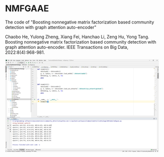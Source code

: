 # NMFGAAE
The code of "Boosting nonnegative matrix factorization based community detection with graph attention auto-encoder"

Chaobo He, Yulong Zheng, Xiang Fei, Hanchao Li, Zeng Hu, Yong Tang. Boosting nonnegative matrix factorization based community detection with graph attention auto-encoder. IEEE Transactions on Big Data, 2022:8(4):968-981.
<p align="center">
  <img width="800" src="NMFGAAE.png">
</p>
